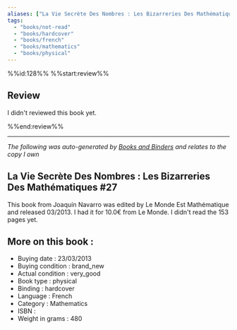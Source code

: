 ```yaml
---
aliases: ["La Vie Secrète Des Nombres : Les Bizarreries Des Mathématiques #27"] 
tags: 
  - "books/not-read" 
  - "books/hardcover" 
  - "books/french"
  - "books/mathematics"
  - "books/physical"
---
```

%%id:128%%
%%start:review%%
## Review
I didn't reviewed this book yet. 

%%end:review%%

---
_The following was auto-generated by [Books and Binders](Books%20and%20Binders.md) and relates to the copy I own_
## La Vie Secrète Des Nombres : Les Bizarreries Des Mathématiques #27
This book from Joaquín Navarro was edited by Le Monde Est Mathématique and released 03/2013. I had it for 10.0€ from Le Monde. I didn't read the 153 pages yet.

## More on this book :
- Buying date : 23/03/2013
- Buying condition : brand_new
- Actual condition : very_good
- Book type : physical
- Binding : hardcover
- Language : French
- Category : Mathematics
- ISBN : 
- Weight in grams : 480
